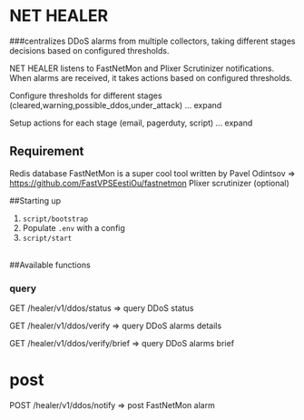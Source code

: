 # NET HEALER 
###centralizes DDoS alarms from multiple collectors, taking different stages decisions based on configured thresholds.

NET HEALER listens to FastNetMon and Plixer Scrutinizer notifications.
When alarms are received, it takes actions based on configured thresholds.

Configure thresholds for different stages (cleared,warning,possible_ddos,under_attack)
... expand

Setup actions for each stage (email, pagerduty, script)
... expand


## Requirement
Redis database
FastNetMon is a super cool tool written by Pavel Odintsov => https://github.com/FastVPSEestiOu/fastnetmon
Plixer scrutinizer (optional)

##Starting up

1. `script/bootstrap`
2. Populate `.env` with a config
3. `script/start`

<br>
##Available functions

### query
GET /healer/v1/ddos/status => query DDoS status

GET /healer/v1/ddos/verify => query DDoS alarms details

GET /healer/v1/ddos/verify/brief => query DDoS alarms brief

# post
POST /healer/v1/ddos/notify => post FastNetMon alarm
